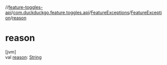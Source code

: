 //[feature-toggles-api](../../../../index.md)/[com.duckduckgo.feature.toggles.api](../../index.md)/[FeatureExceptions](../index.md)/[FeatureException](index.md)/[reason](reason.md)

# reason

[jvm]\
val [reason](reason.md): [String](https://kotlinlang.org/api/latest/jvm/stdlib/kotlin/-string/index.html)
